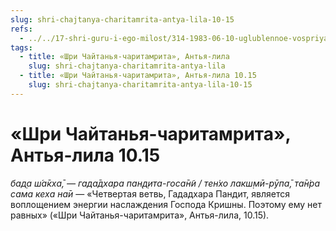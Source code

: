 ```yaml
---
slug: shri-chajtanya-charitamrita-antya-lila-10-15
refs:
  - ../../17-shri-guru-i-ego-milost/314-1983-06-10-uglublennoe-vospriyatie-guru-tattvy.md
tags:
  - title: «Шри Чайтанья-чаритамрита», Антья-лила
    slug: shri-chajtanya-charitamrita-antya-lila
  - title: «Шри Чайтанья-чаритамрита», Антья-лила 10.15
    slug: shri-chajtanya-charitamrita-antya-lila-10-15
---
```


# «Шри Чайтанья-чаритамрита», Антья-лила 10.15

*бад̣а ш́а̄кха̄, — гада̄дхара пан̣д̣ита-госа̄н̃и / тен̇хо лакш̣мӣ-рӯпа̄, та̄н̇ра сама кеха на̄и* — «Четвертая ветвь, Гададхара Пандит, является воплощением энергии наслаждения Господа Кришны. Поэтому ему нет равных» («Шри Чайтанья-чаритамрита», Антья-лила, 10.15).

